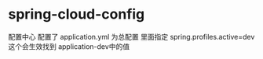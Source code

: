 # spring-cloud-config
配置中心
配置了 application.yml 为总配置
里面指定 spring.profiles.active=dev 这个会生效找到 application-dev中的值
